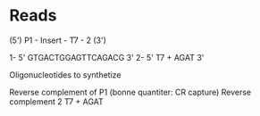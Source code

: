 # Reads

(5') P1 - Insert - T7 - 2 (3')

1- 5' GTGACTGGAGTTCAGACG 3'
2- 5' T7 + AGAT 3'



Oligonucleotides to synthetize

Reverse complement of P1 (bonne quantiter: CR capture)
Reverse complement 2 T7 + AGAT



